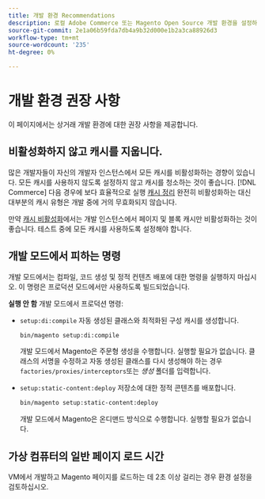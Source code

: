 ```yaml
---
title: 개발 환경 Recommendations
description: 로컬 Adobe Commerce 또는 Magento Open Source 개발 환경을 설정하기 위한 성능 권장 사항에 대해 알아봅니다.
source-git-commit: 2e1a06b59fda7db4a9b32d000e1b2a3ca88926d3
workflow-type: tm+mt
source-wordcount: '235'
ht-degree: 0%

---
```



# 개발 환경 권장 사항

이 페이지에서는 상거래 개발 환경에 대한 권장 사항을 제공합니다.

## 비활성화하지 않고 캐시를 지웁니다.

많은 개발자들이 자신의 개발자 인스턴스에서 모든 캐시를 비활성화하는 경향이 있습니다. 모든 캐시를 사용하지 않도록 설정하지 않고 캐시를 청소하는 것이 좋습니다. [!DNL Commerce] 다음 경우에 보다 효율적으로 실행 [캐시 정리](../configuration/cli/manage-cache.md#clean-and-flush-cache-types) 완전히 비활성화하는 대신 대부분의 캐시 유형은 개발 중에 거의 무효화되지 않습니다.

만약 [캐시 비활성화](../configuration/cli/manage-cache.md#enable-or-disable-cache-types)에서는 개발 인스턴스에서 페이지 및 블록 캐시만 비활성화하는 것이 좋습니다. 테스트 중에 모든 캐시를 사용하도록 설정해야 합니다.

## 개발 모드에서 피하는 명령

개발 모드에서는 컴파일, 코드 생성 및 정적 컨텐츠 배포에 대한 명령을 실행하지 마십시오. 이 명령은 프로덕션 모드에서만 사용하도록 빌드되었습니다.

**실행 안 함** 개발 모드에서 프로덕션 명령:

* `setup:di:compile` 자동 생성된 클래스와 최적화된 구성 캐시를 생성합니다.

   ```bash
   bin/magento setup:di:compile
   ```

   개발 모드에서 Magento은 주문형 생성을 수행합니다. 실행할 필요가 없습니다. 클래스의 서명을 수정하고 자동 생성된 클래스를 다시 생성해야 하는 경우 `factories/proxies/interceptors`또는 _생성_ 폴더를 입력합니다.

* `setup:static-content:deploy` 저장소에 대한 정적 콘텐츠를 배포합니다.

   ```bash
   bin/magento setup:static-content:deploy
   ```

   개발 모드에서 Magento은 온디맨드 방식으로 수행합니다. 실행할 필요가 없습니다.

## 가상 컴퓨터의 일반 페이지 로드 시간

VM에서 개발하고 Magento 페이지를 로드하는 데 2초 이상 걸리는 경우 환경 설정을 검토하십시오.
